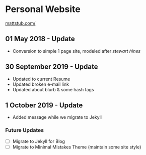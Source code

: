 # Personal Website
[mattstub.com/](http://www.mattstub.com)

## 01 May 2018 - Update  
- Conversion to simple 1 page site, modeled after *stewart hines*

## 30 September 2019 - Update
- Updated to current Resume
- Updated broken e-mail link
- Updated about blurb & some hash tags

## 1 October 2019 - Update
- Added message while we migrate to Jekyll

### Future Updates
- [ ] Migrate to Jekyll for Blog
- [ ] Migrate to Minimal Mistakes Theme (maintain some site style)
